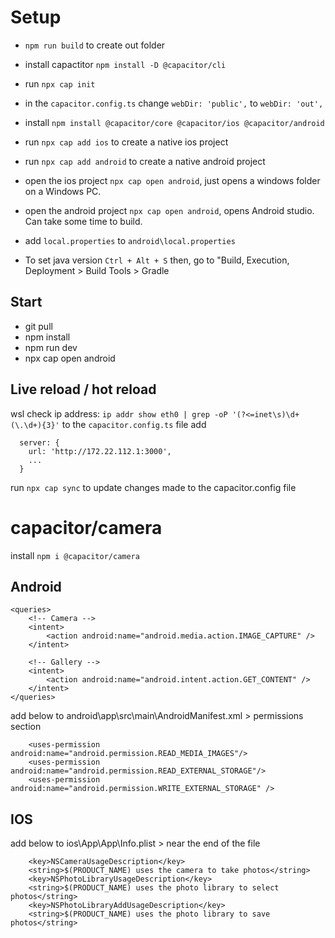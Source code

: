 # Setup

- `npm run build` to create out folder
- install capactitor `npm install -D @capacitor/cli`
- run `npx cap init`
- in the `capacitor.config.ts` change `webDir: 'public',` to `webDir: 'out',`
- install `npm install @capacitor/core @capacitor/ios @capacitor/android`
- run `npx cap add ios` to create a native ios project
- run `npx cap add android` to create a native android project
- open the ios project `npx cap open android`, just opens a windows folder on a Windows PC.
- open the android project `npx cap open android`, opens Android studio. Can take some time to build.

- add `local.properties` to `android\local.properties`
- To set java version `Ctrl + Alt + S` then, go to "Build, Execution, Deployment > Build Tools > Gradle

## Start

- git pull
- npm install
- npm run dev
- npx cap open android

## Live reload / hot reload

wsl check ip address: `ip addr show eth0 | grep -oP '(?<=inet\s)\d+(\.\d+){3}'`
to the `capacitor.config.ts` file add

```
  server: {
    url: 'http://172.22.112.1:3000',
    ...
  }
```

run `npx cap sync` to update changes made to the capacitor.config file

# capacitor/camera

install `npm i @capacitor/camera`

## Android

    <queries>
        <!-- Camera -->
        <intent>
            <action android:name="android.media.action.IMAGE_CAPTURE" />
        </intent>

        <!-- Gallery -->
        <intent>
            <action android:name="android.intent.action.GET_CONTENT" />
        </intent>
    </queries>

add below to android\app\src\main\AndroidManifest.xml > permissions section

```
    <uses-permission android:name="android.permission.READ_MEDIA_IMAGES"/>
    <uses-permission android:name="android.permission.READ_EXTERNAL_STORAGE"/>
    <uses-permission android:name="android.permission.WRITE_EXTERNAL_STORAGE" />
```

## IOS

add below to ios\App\App\Info.plist > near the end of the file

```
	<key>NSCameraUsageDescription</key>
	<string>$(PRODUCT_NAME) uses the camera to take photos</string>
	<key>NSPhotoLibraryUsageDescription</key>
	<string>$(PRODUCT_NAME) uses the photo library to select photos</string>
	<key>NSPhotoLibraryAddUsageDescription</key>
	<string>$(PRODUCT_NAME) uses the photo library to save photos</string>
```
